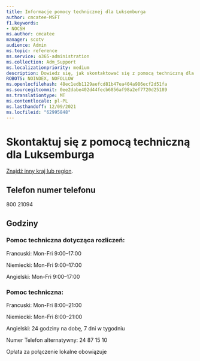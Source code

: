 ```yaml
---
title: Informacje pomocy technicznej dla Luksemburga
author: cmcatee-MSFT
f1.keywords:
- NOCSH
ms.author: cmcatee
manager: scotv
audience: Admin
ms.topic: reference
ms.service: o365-administration
ms.collection: Adm_Support
ms.localizationpriority: medium
description: Dowiedz się, jak skontaktować się z pomocą techniczną dla swojego kraju lub regionu.
ROBOTS: NOINDEX, NOFOLLOW
ms.openlocfilehash: 48ec1edb1129aefcd81b47ea404a986ecf2d51fa
ms.sourcegitcommit: 0ee2dabe402d44fecb6856af98a2ef7720d25189
ms.translationtype: MT
ms.contentlocale: pl-PL
ms.lasthandoff: 12/09/2021
ms.locfileid: "62995848"
---
```

# <a name="contact-support-for-luxembourg"></a>Skontaktuj się z pomocą techniczną dla Luksemburga

[Znajdź inny kraj lub region](../get-help-support.md).

## <a name="phone-number"></a>Telefon numer telefonu
800 21094

## <a name="hours"></a>Godziny
### <a name="billing-support"></a>Pomoc techniczna dotycząca rozliczeń:

Francuski: Mon-Fri 9:00–17:00

Niemiecki: Mon-Fri 9:00–17:00

Angielski: Mon-Fri 9:00–17:00

### <a name="technical-support"></a>Pomoc techniczna:

Francuski: Mon-Fri 8:00–21:00

Niemiecki: Mon-Fri 8:00–21:00

Angielski: 24 godziny na dobę, 7 dni w tygodniu

Numer Telefon alternatywny: 24 87 15 10

Opłata za połączenie lokalne obowiązuje
